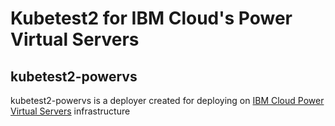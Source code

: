 # Kubetest2 for IBM Cloud's Power Virtual Servers

## kubetest2-powervs

kubetest2-powervs is a deployer created for deploying on [IBM Cloud Power Virtual Servers](https://www.ibm.com/in-en/cloud/power-virtual-server) infrastructure